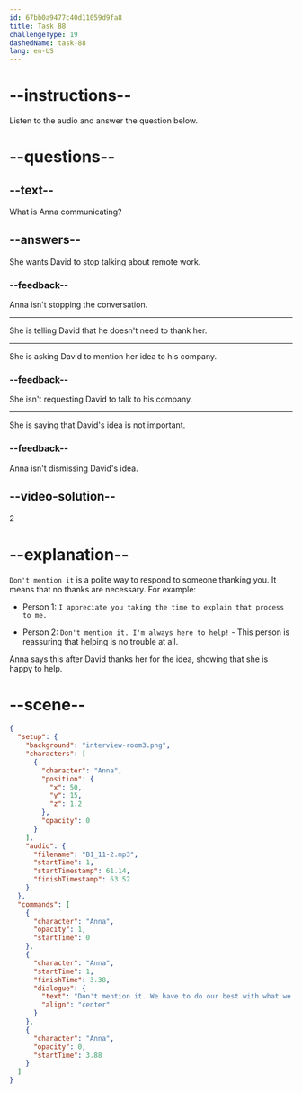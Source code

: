 ```yaml
---
id: 67bb0a9477c40d11059d9fa8
title: Task 88
challengeType: 19
dashedName: task-88
lang: en-US
---
```


<!-- (Audio) Anna: Don't mention it. We have to do our best with what we have. -->

# --instructions--

Listen to the audio and answer the question below.

# --questions--

## --text--

What is Anna communicating?

## --answers--

She wants David to stop talking about remote work.

### --feedback--

Anna isn't stopping the conversation.

---

She is telling David that he doesn't need to thank her.

---

She is asking David to mention her idea to his company.

### --feedback--

She isn't requesting David to talk to his company.

---

She is saying that David's idea is not important.

### --feedback--

Anna isn't dismissing David's idea.

## --video-solution--

2

# --explanation--

`Don't mention it` is a polite way to respond to someone thanking you. It means that no thanks are necessary. For example:

- Person 1: `I appreciate you taking the time to explain that process to me.`

- Person 2: `Don't mention it. I'm always here to help!` - This person is reassuring that helping is no trouble at all.

Anna says this after David thanks her for the idea, showing that she is happy to help.

# --scene--

```json
{
  "setup": {
    "background": "interview-room3.png",
    "characters": [
      {
        "character": "Anna",
        "position": {
          "x": 50,
          "y": 15,
          "z": 1.2
        },
        "opacity": 0
      }
    ],
    "audio": {
      "filename": "B1_11-2.mp3",
      "startTime": 1,
      "startTimestamp": 61.14,
      "finishTimestamp": 63.52
    }
  },
  "commands": [
    {
      "character": "Anna",
      "opacity": 1,
      "startTime": 0
    },
    {
      "character": "Anna",
      "startTime": 1,
      "finishTime": 3.38,
      "dialogue": {
        "text": "Don't mention it. We have to do our best with what we have.",
        "align": "center"
      }
    },
    {
      "character": "Anna",
      "opacity": 0,
      "startTime": 3.88
    }
  ]
}
```
